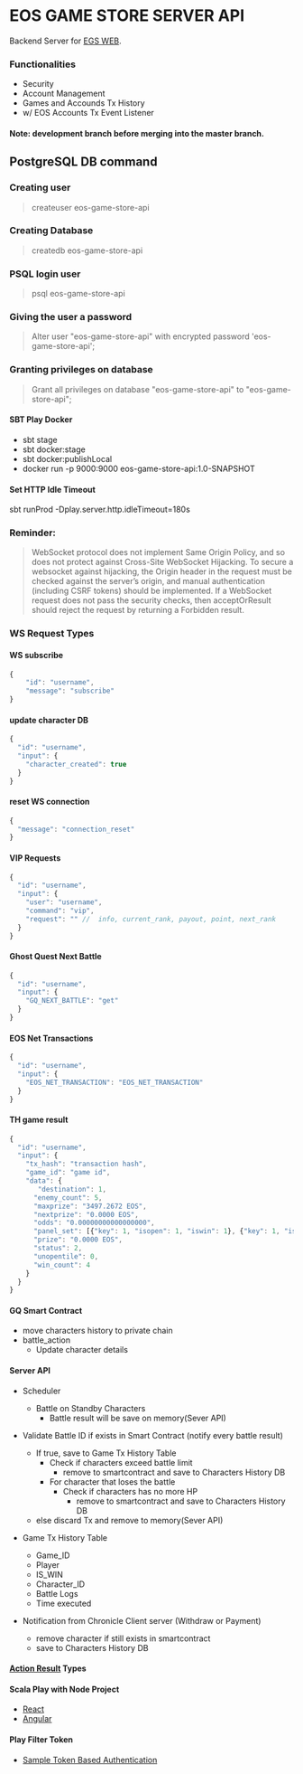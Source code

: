 # EOS GAME STORE SERVER API
  Backend Server for [EGS WEB](https://github.com/DonutFactory/eos-web).

### Functionalities
* Security
* Account Management
* Games and Accounds Tx History
* w/ EOS Accounts Tx Event Listener

#### Note: development branch before merging into the master branch.
## PostgreSQL DB command

### Creating user
> createuser eos-game-store-api

### Creating Database
> createdb eos-game-store-api

### PSQL login user

> psql eos-game-store-api

### Giving the user a password

> Alter user "eos-game-store-api" with encrypted password 'eos-game-store-api';

### Granting privileges on database

> Grant all privileges on database "eos-game-store-api" to "eos-game-store-api";

#### SBT Play Docker
- sbt stage
- sbt docker:stage
- sbt docker:publishLocal
- docker run -p 9000:9000 eos-game-store-api:1.0-SNAPSHOT

#### Set HTTP Idle Timeout
sbt runProd -Dplay.server.http.idleTimeout=180s

### Reminder:
> WebSocket protocol does not implement Same Origin Policy, and so does not protect against Cross-Site WebSocket Hijacking. To secure a websocket against hijacking, the Origin header in the request must be checked against the server’s origin, and manual authentication (including CSRF tokens) should be implemented. If a WebSocket request does not pass the security checks, then acceptOrResult should reject the request by returning a Forbidden result.

### WS Request Types
#### WS subscribe
```javascript
{
	"id": "username",
	"message": "subscribe"
}
```
#### update character DB
```javascript
{
  "id": "username",
  "input": {
  	"character_created": true
  }
}
```
#### reset WS connection
```javascript
{
  "message": "connection_reset"
}
```
#### VIP Requests
```javascript
{
  "id": "username",
  "input": {
  	"user": "username",
  	"command": "vip",
  	"request": "" //  info, current_rank, payout, point, next_rank
  }
}
```
#### Ghost Quest Next Battle
```javascript
{
  "id": "username",
  "input": {
    "GQ_NEXT_BATTLE": "get"
  }
}
```
####  EOS Net Transactions
```javascript
{
  "id": "username",
  "input": {
    "EOS_NET_TRANSACTION": "EOS_NET_TRANSACTION"
  }
}
```
####  TH game result
```javascript
{
  "id": "username",
  "input": {
    "tx_hash": "transaction hash",
    "game_id": "game id",
    "data": {
       "destination": 1,
      "enemy_count": 5,
      "maxprize": "3497.2672 EOS",
      "nextprize": "0.0000 EOS",
      "odds": "0.00000000000000000",
      "panel_set": [{"key": 1, "isopen": 1, "iswin": 1}, {"key": 1, "isopen": 1, "iswin": 1}],
      "prize": "0.0000 EOS",
      "status": 2,
      "unopentile": 0,
      "win_count": 4
    }
  }
}
```

#### GQ Smart Contract
  - move characters history to private chain
  - battle_action
    - Update character details

#### Server API
  - Scheduler
    - Battle on Standby Characters
      - Battle result will be save on memory(Sever API)

  - Validate Battle ID if exists in Smart Contract (notify every battle result)
    - If true, save to Game Tx History Table
      - Check if characters exceed battle limit
        - remove to smartcontract and save to Characters History DB
      - For character that loses the battle
        - Check if characters has no more HP
          - remove to smartcontract and save to Characters History DB
    - else discard Tx and remove to memory(Sever API)

  - Game Tx History Table
    - Game_ID
    - Player
    - IS_WIN
    - Character_ID
    - Battle Logs
    - Time executed

  - Notification from Chronicle Client server (Withdraw or Payment)
    - remove character if still exists in smartcontract
    - save to Characters History DB

#### [Action Result](https://alvinalexander.com/scala/play-framework-controller-action-results-list-types-ok/) Types
#### Scala Play with Node Project
- [React](https://blog.usejournal.com/react-with-play-framework-2-6-x-a6e15c0b7bd)
- [Angular](https://torre.me.uk/2019/03/06/scala-play-rest-and-angular/)

#### Play Filter Token
- [Sample Token Based Authentication](https://stackoverflow.com/questions/26675615/token-based-authentication-in-play-filter-passing-objects-along)
